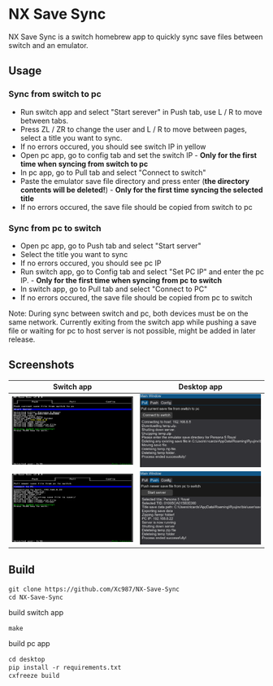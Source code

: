 # NX Save Sync

NX Save Sync is a switch homebrew app to quickly sync save files between switch and an emulator.

## Usage

### Sync from switch to pc

- Run switch app and select "Start serever" in Push tab, use L / R to move between tabs.
- Press ZL / ZR to change the user and L / R to move between pages, select a title you want to sync.
- If no errors occured, you should see switch IP in yellow
- Open pc app, go to config tab and set the switch IP - **Only for the first time when syncing from switch to pc**
- In pc app, go to Pull tab and select "Connect to switch"
- Paste the emulator save file directory and press enter (**the directory contents will be deleted!**) - **Only for the first time syncing the selected title**
- If no errors occured, the save file should be copied from switch to pc

### Sync from pc to switch

- Open pc app, go to Push tab and select "Start server"
- Select the title you want to sync
- If no errors occured, you should see pc IP
- Run switch app, go to Config tab and select "Set PC IP" and enter the pc IP. - **Only for the first time when syncing from pc to switch**
- In switch app, go to Pull tab and select "Connect to PC"
- If no errors occured, the save file should be copied from pc to switch

Note: During sync between switch and pc, both devices must be on the same network. Currently exiting from the switch app while pushing a save file or waiting for pc to host server is not possible, might be added in later release.

## Screenshots

<table width="100%">
  <thead>
    <tr>
      <th width="50%">Switch app</th>
      <th width="50%">Desktop app</th>
    </tr>
  </thead>
  <tbody>
    <tr>
      <td width="50%"><img src="screenshots/switch1.jpg"/></td>
      <td width="50%"><img src="screenshots/desk1.png"/></td>
    </tr>
    <tr>
      <td width="50%"><img src="screenshots/switch2.jpg"/></td>
      <td width="50%"><img src="screenshots/desk2.png"/></td>
    </tr>
  </tbody>
</table>

## Build

```
git clone https://github.com/Xc987/NX-Save-Sync
cd NX-Save-Sync
```

build switch app

```
make
```

build pc app

```
cd desktop
pip install -r requirements.txt
cxfreeze build
```